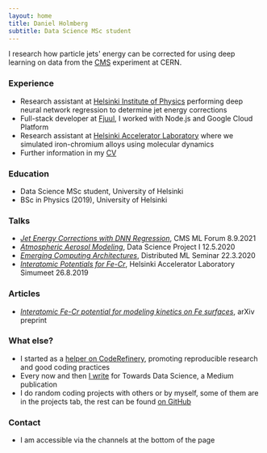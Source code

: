 ```yaml
---
layout: home
title: Daniel Holmberg
subtitle: Data Science MSc student
---
```


I research how particle jets' energy can be corrected for using deep learning on data from the [CMS](https://cms.cern) experiment at CERN. 

### Experience

- Research assistant at [Helsinki Institute of Physics](https://www.hip.fi) performing deep neural network regression to determine jet energy corrections
- Full-stack developer at [Fjuul](https://fjuul.com), I worked with Node.js and Google Cloud Platform
- Research assistant at [Helsinki Accelerator Laboratory](https://helsinki.fi/en/researchgroups/helsinki-accelerator-laboratory) where we simulated iron-chromium alloys using molecular dynamics
- Further information in my [CV](https://deinal.github.io/assets/holmberg_daniel_cv.pdf)

### Education

- Data Science MSc student, University of Helsinki
- BSc in Physics (2019), University of Helsinki

### Talks

- [_Jet Energy Corrections with DNN Regression_](https://www.slideshare.net/DanielHolmberg6/jet-energy-corrections-with-deep-neural-network-regression), CMS ML Forum 8.9.2021
- [_Atmospheric Aerosol Modeling_](https://www.slideshare.net/DanielHolmberg6/atmospheric-aerosol-modeling), Data Science Project I 12.5.2020
- [_Emerging Computing Architectures_](https://www.slideshare.net/DanielHolmberg6/emerging-computing-architectures), Distributed ML Seminar 22.3.2020
- [_Interatomic Potentials for Fe-Cr_](https://www.slideshare.net/DanielHolmberg6/interatomic-potential-for-fecr), Helsinki Accelerator Laboratory Simumeet 26.8.2019

### Articles

- [_Interatomic Fe-Cr potential for modeling kinetics on Fe surfaces_](https://arxiv.org/abs/2105.12859), arXiv preprint

### What else?

- I started as a [helper on CodeRefinery](https://coderefinery.github.io/2020-05-25-online/#helpers), promoting reproducible research and good coding practices
- Every now and then [I write](https://medium.com/@deinal) for Towards Data Science, a Medium publication
- I do random coding projects with others or by myself, some of them are in the projects tab, the rest can be found [on GitHub](https://github.com/deinal)

### Contact

- I am accessible via the channels at the bottom of the page
